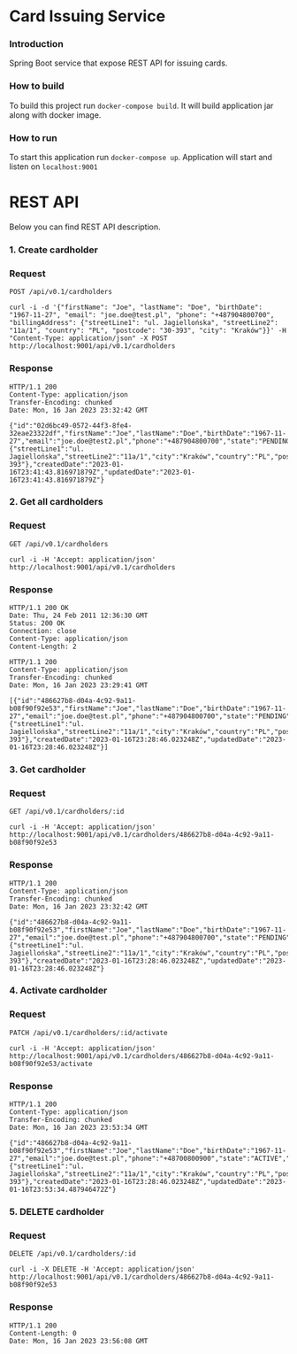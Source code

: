 # Card Issuing Service

### Introduction
Spring Boot service that expose REST API for issuing cards. 

### How to build
To build this project run `docker-compose build`. It will build application jar along with docker image.

### How to run
To start this application run `docker-compose up`. Application will start and listen on `localhost:9001`


# REST API

Below you can find REST API description.

### 1. Create cardholder

### Request

`POST /api/v0.1/cardholders`

    curl -i -d '{"firstName": "Joe", "lastName": "Doe", "birthDate": "1967-11-27", "email": "joe.doe@test.pl", "phone": "+487904800700", "billingAddress": {"streetLine1": "ul. Jagiellońska", "streetLine2": "11a/1", "country": "PL", "postcode": "30-393", "city": "Kraków"}}' -H "Content-Type: application/json" -X POST http://localhost:9001/api/v0.1/cardholders

### Response

    HTTP/1.1 200
    Content-Type: application/json
    Transfer-Encoding: chunked
    Date: Mon, 16 Jan 2023 23:32:42 GMT

    {"id":"02d6bc49-0572-44f3-8fe4-32eae23322df","firstName":"Joe","lastName":"Doe","birthDate":"1967-11-27","email":"joe.doe@test2.pl","phone":"+487904800700","state":"PENDING","billingAddress":{"streetLine1":"ul. Jagiellońska","streetLine2":"11a/1","city":"Kraków","country":"PL","postcode":"30-393"},"createdDate":"2023-01-16T23:41:43.816971879Z","updatedDate":"2023-01-16T23:41:43.816971879Z"}


### 2. Get all cardholders 

### Request

`GET /api/v0.1/cardholders`

    curl -i -H 'Accept: application/json' http://localhost:9001/api/v0.1/cardholders

### Response

    HTTP/1.1 200 OK
    Date: Thu, 24 Feb 2011 12:36:30 GMT
    Status: 200 OK
    Connection: close
    Content-Type: application/json
    Content-Length: 2

    HTTP/1.1 200
    Content-Type: application/json
    Transfer-Encoding: chunked
    Date: Mon, 16 Jan 2023 23:29:41 GMT

    [{"id":"486627b8-d04a-4c92-9a11-b08f90f92e53","firstName":"Joe","lastName":"Doe","birthDate":"1967-11-27","email":"joe.doe@test.pl","phone":"+487904800700","state":"PENDING","billingAddress":{"streetLine1":"ul. Jagiellońska","streetLine2":"11a/1","city":"Kraków","country":"PL","postcode":"30-393"},"createdDate":"2023-01-16T23:28:46.023248Z","updatedDate":"2023-01-16T23:28:46.023248Z"}]

### 3. Get cardholder

### Request

`GET /api/v0.1/cardholders/:id`

    curl -i -H 'Accept: application/json' http://localhost:9001/api/v0.1/cardholders/486627b8-d04a-4c92-9a11-b08f90f92e53

### Response

    HTTP/1.1 200
    Content-Type: application/json
    Transfer-Encoding: chunked
    Date: Mon, 16 Jan 2023 23:32:42 GMT

    {"id":"486627b8-d04a-4c92-9a11-b08f90f92e53","firstName":"Joe","lastName":"Doe","birthDate":"1967-11-27","email":"joe.doe@test.pl","phone":"+487904800700","state":"PENDING","billingAddress":{"streetLine1":"ul. Jagiellońska","streetLine2":"11a/1","city":"Kraków","country":"PL","postcode":"30-393"},"createdDate":"2023-01-16T23:28:46.023248Z","updatedDate":"2023-01-16T23:28:46.023248Z"}

### 4. Activate cardholder

### Request

`PATCH /api/v0.1/cardholders/:id/activate`

    curl -i -H 'Accept: application/json' http://localhost:9001/api/v0.1/cardholders/486627b8-d04a-4c92-9a11-b08f90f92e53/activate

### Response

    HTTP/1.1 200
    Content-Type: application/json
    Transfer-Encoding: chunked
    Date: Mon, 16 Jan 2023 23:53:34 GMT

    {"id":"486627b8-d04a-4c92-9a11-b08f90f92e53","firstName":"Joe","lastName":"Doe","birthDate":"1967-11-27","email":"joe.doe@test.pl","phone":"+48700800900","state":"ACTIVE","billingAddress":{"streetLine1":"ul. Jagiellońska","streetLine2":"11a/1","city":"Kraków","country":"PL","postcode":"30-393"},"createdDate":"2023-01-16T23:28:46.023248Z","updatedDate":"2023-01-16T23:53:34.487946472Z"}

### 5. DELETE cardholder

### Request

`DELETE /api/v0.1/cardholders/:id`

    curl -i -X DELETE -H 'Accept: application/json' http://localhost:9001/api/v0.1/cardholders/486627b8-d04a-4c92-9a11-b08f90f92e53

### Response

    HTTP/1.1 200
    Content-Length: 0
    Date: Mon, 16 Jan 2023 23:56:08 GMT

